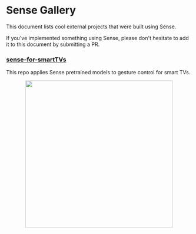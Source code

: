 # Sense Gallery

This document lists cool external projects that were built using Sense.

If you've implemented something using Sense, please don't hesitate to add it to this document by submitting a PR.


### [sense-for-smartTVs](https://github.com/guillaumebrg/sense-for-smartTVs)

This repo applies Sense pretrained models to gesture control for smart TVs.

<p align="center">
    <img src="https://raw.githubusercontent.com/guillaumebrg/sense-for-smartTVs/master/resources/smarttv_gesture_control/video_test.gif" width="400px">
</p>
